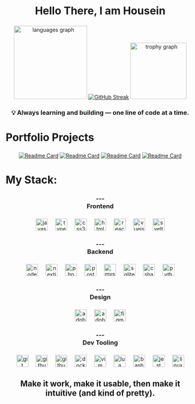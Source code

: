 <br clear="both">

<h1 align="center">Hello There, I am Housein</h1>

###

<div align="center">
  <img src="https://github-readme-stats.vercel.app/api/top-langs?username=HouseinIsProgramming&locale=en&hide_title=false&layout=compact&card_width=320&langs_count=5&theme=tokyonight&hide_border=true&order=2" height="195" alt="languages graph"  />
  <a href="https://git.io/streak-stats"><img src="https://streak-stats.demolab.com?user=HouseinIsProgramming&theme=tokyonight&hide_border=true&mode=weekly" alt="GitHub Streak" /></a>
  <img src="https://github-profile-trophy.vercel.app?username=HouseinIsProgramming&theme=tokyonight&column=6&row=1&margin-w=8&margin-h=8&no-bg=false&no-frame=true&order=4" height="150" alt="trophy graph"  />
</div>

###

<h3 align="center">💡 Always learning and building — one line of code at a time.</h3>

###

<h1 align="left">Portfolio Projects</h1>

###

**<div align="center">**
[![Readme Card](https://github-readme-stats.vercel.app/api/pin/?username=HouseinIsProgramming&repo=inkaleo-portfolioproject&theme=tokyonight&hide_border=true)](https://github.com/HouseinIsProgramming/inkaleo-portfolioproject)
[![Readme Card](https://github-readme-stats.vercel.app/api/pin/?username=HouseinIsProgramming&repo=chronotes&theme=tokyonight&hide_border=true)](https://github.com/HouseinIsProgramming/chronotes)
[![Readme Card](https://github-readme-stats.vercel.app/api/pin/?username=HouseinIsProgramming&repo=PixelDoodle&theme=tokyonight&hide_border=true)](https://github.com/HouseinIsProgramming/PixelDoodle)
[![Readme Card](https://github-readme-stats.vercel.app/api/pin/?username=HouseinIsProgramming&repo=TypeMotion&theme=tokyonight&hide_border=true)](https://github.com/HouseinIsProgramming/TypeMotion)
**</div>**

###

<h1 align="left">My Stack:</h1>

###

<h3 align="center">---<br>Frontend</h3>

###

<div align="center">
  <img src="https://cdn.jsdelivr.net/gh/devicons/devicon/icons/javascript/javascript-original.svg" height="32" alt="javascript logo"  />
  <img width="12" />
  <img src="https://cdn.jsdelivr.net/gh/devicons/devicon/icons/typescript/typescript-original.svg" height="32" alt="typescript logo"  />
  <img width="12" />
  <img src="https://cdn.jsdelivr.net/gh/devicons/devicon/icons/css3/css3-original.svg" height="32" alt="css3 logo"  />
  <img width="12" />
  <img src="https://cdn.jsdelivr.net/gh/devicons/devicon/icons/html5/html5-original.svg" height="32" alt="html5 logo"  />
  <img width="12" />
  <img src="https://cdn.jsdelivr.net/gh/devicons/devicon/icons/react/react-original.svg" height="32" alt="react logo"  />
  <img width="12" />
  <img src="https://cdn.jsdelivr.net/gh/devicons/devicon/icons/vuejs/vuejs-original.svg" height="32" alt="vuejs logo"  />
  <img width="12" />
  <img src="https://cdn.jsdelivr.net/gh/devicons/devicon/icons/svelte/svelte-original.svg" height="32" alt="svelte logo"  />
</div>

###

<h3 align="center">---<br>Backend</h3>

###

<div align="center">
  <img src="https://cdn.jsdelivr.net/gh/devicons/devicon/icons/nodejs/nodejs-original.svg" height="32" alt="nodejs logo"  />
  <img width="12" />
  <img src="https://cdn.jsdelivr.net/gh/devicons/devicon/icons/nextjs/nextjs-original.svg" height="32" alt="nextjs logo"  />
  <img width="12" />
  <img src="https://cdn.jsdelivr.net/gh/devicons/devicon/icons/php/php-original.svg" height="32" alt="php logo"  />
  <img width="12" />
  <img src="https://cdn.jsdelivr.net/gh/devicons/devicon/icons/postgresql/postgresql-original.svg" height="32" alt="postgresql logo"  />
  <img width="12" />
  <img src="https://cdn.jsdelivr.net/gh/devicons/devicon/icons/mysql/mysql-original.svg" height="32" alt="mysql logo"  />
  <img width="12" />
  <img src="https://cdn.jsdelivr.net/gh/devicons/devicon/icons/sqlite/sqlite-original.svg" height="32" alt="sqlite logo"  />
  <img width="12" />
  <img src="https://cdn.jsdelivr.net/gh/devicons/devicon/icons/csharp/csharp-original.svg" height="32" alt="csharp logo"  />
  <img width="12" />
  <img src="https://cdn.jsdelivr.net/gh/devicons/devicon/icons/python/python-original.svg" height="32" alt="python logo"  />
</div>

###

<h3 align="center">---<br>Design</h3>

###

<div align="center">
  <img src="https://skillicons.dev/icons?i=ps" height="32" alt="adobephotoshop logo"  />
  <img width="12" />
  <img src="https://skillicons.dev/icons?i=ai" height="32" alt="adobeillustrator logo"  />
  <img width="12" />
  <img src="https://cdn.jsdelivr.net/gh/devicons/devicon/icons/figma/figma-original.svg" height="32" alt="figma logo"  />
</div>

###

<h3 align="center">---<br>Dev Tooling</h3>

###

<div align="center">
  <img src="https://cdn.jsdelivr.net/gh/devicons/devicon/icons/git/git-original.svg" height="32" alt="git logo"  />
  <img width="12" />
  <img src="https://skillicons.dev/icons?i=github" height="32" alt="github logo"  />
  <img width="12" />
  <img src="https://cdn.simpleicons.org/githubactions/2088FF" height="32" alt="githubactions logo"  />
  <img width="12" />
  <img src="https://cdn.jsdelivr.net/gh/devicons/devicon/icons/docker/docker-original.svg" height="32" alt="docker logo"  />
  <img width="12" />
  <img src="https://cdn.jsdelivr.net/gh/devicons/devicon/icons/vim/vim-original.svg" height="32" alt="vim logo"  />
  <img width="12" />
  <img src="https://cdn.jsdelivr.net/gh/devicons/devicon/icons/lua/lua-original.svg" height="32" alt="lua logo"  />
  <img width="12" />
  <img src="https://cdn.jsdelivr.net/gh/devicons/devicon/icons/bash/bash-original.svg" height="32" alt="bash logo"  />
  <img width="12" />
  <img src="https://skillicons.dev/icons?i=jest" height="32" alt="jest logo"  />
  <img width="12" />
  <img src="https://cdn.jsdelivr.net/gh/devicons/devicon/icons/linux/linux-original.svg" height="32" alt="linux logo"  />
</div>

###

<h2 align="center">Make it work, make it usable, then make it intuitive (and kind of pretty).</h2>
